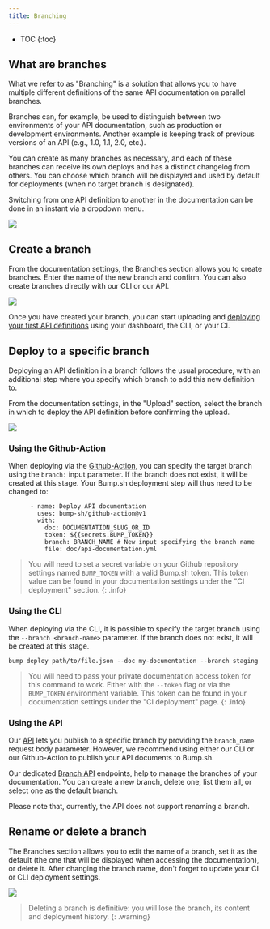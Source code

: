 ```yaml
---
title: Branching
---
```


- TOC
{:toc}

## What are branches

What we refer to as "Branching" is a solution that allows you to have multiple different definitions of the same API documentation on parallel branches.

Branches can, for example, be used to distinguish between two environments of your API documentation, such as production or development environments. Another example is keeping track of previous versions of an API (e.g., 1.0, 1.1, 2.0, etc.).

You can create as many branches as necessary, and each of these branches can receive its own deploys and has a distinct changelog from others. You can choose which branch will be displayed and used by default for deployments (when no target branch is designated).

Switching from one API definition to another in the documentation can be done in an instant via a dropdown menu.

![](/images/help/version-selector.png)

## Create a branch

From the documentation settings, the Branches section allows you to create branches. Enter the name of the new branch and confirm. You can also create branches directly with our CLI or our API.

![](/images/help/create-branch.png)

Once you have created your branch, you can start uploading and [deploying your first API definitions](/help/publish-documentation/deploy-and-release-management/) using your dashboard, the CLI, or your CI.

## Deploy to a specific branch

Deploying an API definition in a branch follows the usual procedure, with an additional step where you specify which branch to add this new definition to.

From the documentation settings, in the "Upload" section, select the branch in which to deploy the API definition before confirming the upload.

![](/images/help/upload-branch.png)

### Using the Github-Action

When deploying via the [Github-Action](/help/continuous-integration/github-actions/), you can specify the target branch using the `branch:` input parameter. If the branch does not exist, it will be created at this stage. Your Bump.sh deployment step will thus need to be changed to:

```
      - name: Deploy API documentation
        uses: bump-sh/github-action@v1
        with:
          doc: DOCUMENTATION_SLUG_OR_ID
          token: ${{secrets.BUMP_TOKEN}}
          branch: BRANCH_NAME # New input specifying the branch name
          file: doc/api-documentation.yml
```

> You will need to set a secret variable on your Github repository settings named `BUMP_TOKEN` with a valid Bump.sh token. This token value can be found in your documentation settings under the "CI deployment" section.
{: .info}

### Using the CLI

When deploying via the CLI, it is possible to specify the target branch using the `--branch <branch-name>` parameter. If the branch does not exist, it will be created at this stage.

```
bump deploy path/to/file.json --doc my-documentation --branch staging
```

> You will need to pass your private documentation access token for this command to work. Either with the `--token` flag or via the `BUMP_TOKEN` environment variable. This token can be found in your documentation settings under the "CI deployment" page.
{: .info}

### Using the API

Our [API](https://developers.bump.sh/operation/operation-post-versions) lets you publish to a specific branch by providing the `branch_name` request body parameter. However, we recommend using either our CLI or our Github-Action to publish your API documents to Bump.sh.

Our dedicated [Branch API](https://developers.bump.sh/group/endpoint-branches) endpoints, help to manage the branches of your documentation. You can create a new branch, delete one, list them all, or select one as the default branch.

Please note that, currently, the API does not support renaming a branch.

## Rename or delete a branch

The Branches section allows you to edit the name of a branch, set it as the default (the one that will be displayed when accessing the documentation), or delete it. After changing the branch name, don't forget to update your CI or CLI deployment settings.

![](/images/help/manage-branch.png)

> Deleting a branch is definitive: you will lose the branch, its content and deployment history.
{: .warning}
